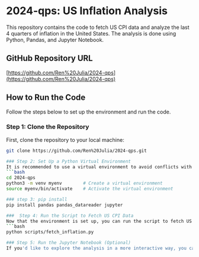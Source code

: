 # 2024-qps: US Inflation Analysis

This repository contains the code to fetch US CPI data and analyze the last 4 quarters of inflation in the United States. The analysis is done using Python, Pandas, and Jupyter Notebook.

## GitHub Repository URL
[https://github.com/Ren%20Julia/2024-qps](https://github.com/Ren%20Julia/2024-qps)

## How to Run the Code

Follow the steps below to set up the environment and run the code.

### Step 1: Clone the Repository
First, clone the repository to your local machine:
```bash
git clone https://github.com/Ren%20Julia/2024-qps.git

### Step 2: Set Up a Python Virtual Environment
It is recommended to use a virtual environment to avoid conflicts with other packages on your system. To create and activate the virtual environment, run the following commands:
```bash
cd 2024-qps
python3 -m venv myenv        # Create a virtual environment
source myenv/bin/activate    # Activate the virtual environment

### step 3: pip install
pip install pandas pandas_datareader jupyter

###  Step 4: Run the Script to Fetch US CPI Data
Now that the environment is set up, you can run the script to fetch US CPI data and calculate inflation:
```bash
python scripts/fetch_inflation.py

### Step 5: Run the Jupyter Notebook (Optional)
If you'd like to explore the analysis in a more interactive way, you can open the Jupyter Notebook
